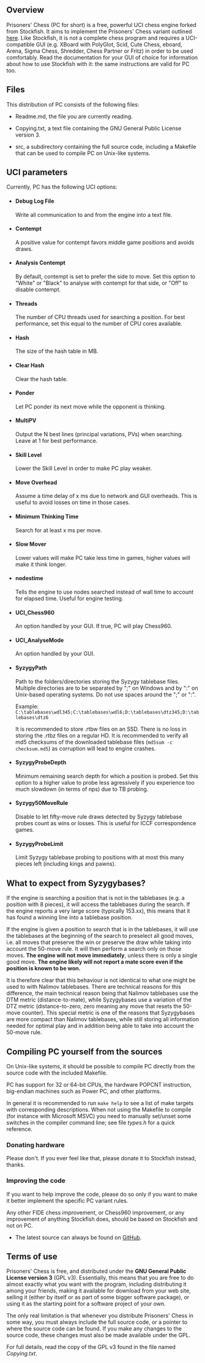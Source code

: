 ## Overview

Prisoners' Chess (PC for short) is a free, powerful UCI chess engine forked from Stockfish. 
It aims to implement the Prisoners' Chess variant  outlined [here](https://www.chess.com/forum/view/chess960-chess-variants/prisoners-chess).
Like Stockfish, it is not a complete chess program and requires a
UCI-compatible GUI (e.g. XBoard with PolyGlot, Scid, Cute Chess, eboard, Arena,
Sigma Chess, Shredder, Chess Partner or Fritz) in order to be used comfortably.
Read the documentation for your GUI of choice for information about how to use
Stockfish with it: the same instructions are valid for PC too.


## Files

This distribution of PC consists of the following files:

  * Readme.md, the file you are currently reading.

  * Copying.txt, a text file containing the GNU General Public License version 3.

  * src, a subdirectory containing the full source code, including a Makefile
    that can be used to compile PC on Unix-like systems.


## UCI parameters

Currently, PC has the following UCI options:

  * #### Debug Log File
    Write all communication to and from the engine into a text file.

  * #### Contempt
    A positive value for contempt favors middle game positions and avoids draws.

  * #### Analysis Contempt
    By default, contempt is set to prefer the side to move. Set this option to "White" 
    or "Black" to analyse with contempt for that side, or "Off" to disable contempt.

  * #### Threads
    The number of CPU threads used for searching a position. For best performance, set 
    this equal to the number of CPU cores available.

  * #### Hash
    The size of the hash table in MB.

  * #### Clear Hash
    Clear the hash table.

  * #### Ponder
    Let PC ponder its next move while the opponent is thinking.

  * #### MultiPV
    Output the N best lines (principal variations, PVs) when searching.
    Leave at 1 for best performance.

  * #### Skill Level
    Lower the Skill Level in order to make PC play weaker.

  * #### Move Overhead
    Assume a time delay of x ms due to network and GUI overheads. This is useful to 
    avoid losses on time in those cases.

  * #### Minimum Thinking Time
    Search for at least x ms per move. 

  * #### Slow Mover
    Lower values will make PC take less time in games, higher values will 
    make it think longer.

  * #### nodestime
    Tells the engine to use nodes searched instead of wall time to account for 
    elapsed time. Useful for engine testing.

  * #### UCI_Chess960
    An option handled by your GUI. If true, PC will play Chess960.

  * #### UCI_AnalyseMode
    An option handled by your GUI.

  * #### SyzygyPath
    Path to the folders/directories storing the Syzygy tablebase files. Multiple 
    directories are to be separated by ";" on Windows and by ":" on Unix-based 
    operating systems. Do not use spaces around the ";" or ":".
    
    Example: `C:\tablebases\wdl345;C:\tablebases\wdl6;D:\tablebases\dtz345;D:\tablebases\dtz6`
    
    It is recommended to store .rtbw files on an SSD. There is no loss in storing 
    the .rtbz files on a regular HD. It is recommended to verify all md5 checksums
    of the downloaded tablebase files (`md5sum -c checksum.md5`) as corruption will
    lead to engine crashes.

  * #### SyzygyProbeDepth
    Minimum remaining search depth for which a position is probed. Set this option
    to a higher value to probe less agressively if you experience too much slowdown
    (in terms of nps) due to TB probing.

  * #### Syzygy50MoveRule
    Disable to let fifty-move rule draws detected by Syzygy tablebase probes count
    as wins or losses. This is useful for ICCF correspondence games.

  * #### SyzygyProbeLimit
    Limit Syzygy tablebase probing to positions with at most this many pieces left
    (including kings and pawns).


## What to expect from Syzygybases?

If the engine is searching a position that is not in the tablebases (e.g.
a position with 8 pieces), it will access the tablebases during the search.
If the engine reports a very large score (typically 153.xx), this means
that it has found a winning line into a tablebase position.

If the engine is given a position to search that is in the tablebases, it
will use the tablebases at the beginning of the search to preselect all
good moves, i.e. all moves that preserve the win or preserve the draw while
taking into account the 50-move rule.
It will then perform a search only on those moves. **The engine will not move
immediately**, unless there is only a single good move. **The engine likely
will not report a mate score even if the position is known to be won.**

It is therefore clear that this behaviour is not identical to what one might
be used to with Nalimov tablebases. There are technical reasons for this
difference, the main technical reason being that Nalimov tablebases use the
DTM metric (distance-to-mate), while Syzygybases use a variation of the
DTZ metric (distance-to-zero, zero meaning any move that resets the 50-move
counter). This special metric is one of the reasons that Syzygybases are
more compact than Nalimov tablebases, while still storing all information
needed for optimal play and in addition being able to take into account
the 50-move rule.


## Compiling PC yourself from the sources

On Unix-like systems, it should be possible to compile PC
directly from the source code with the included Makefile.

PC has support for 32 or 64-bit CPUs, the hardware POPCNT
instruction, big-endian machines such as Power PC, and other platforms.

In general it is recommended to run `make help` to see a list of make
targets with corresponding descriptions. When not using the Makefile to
compile (for instance with Microsoft MSVC) you need to manually
set/unset some switches in the compiler command line; see file *types.h*
for a quick reference.


### Donating hardware

Please don't. If you ever feel like that, please donate it to Stockfish instead, thanks.

### Improving the code

If you want to help improve the code, please do so only if you want to make it better
implement the specific PC variant rules. 

Any other FIDE chess improvement, or Chess960 improvement, or any improvement of anything 
Stockfish does, should be based on Stockfish and not on PC.

* The latest source can always be found on [GitHub](https://github.com/lucrus73/Prisoners-Chess).


## Terms of use

Prisoners' Chess is free, and distributed under the **GNU General Public License version 3**
(GPL v3). Essentially, this means that you are free to do almost exactly
what you want with the program, including distributing it among your
friends, making it available for download from your web site, selling
it (either by itself or as part of some bigger software package), or
using it as the starting point for a software project of your own.

The only real limitation is that whenever you distribute Prisoners' Chess in
some way, you must always include the full source code, or a pointer
to where the source code can be found. If you make any changes to the
source code, these changes must also be made available under the GPL.

For full details, read the copy of the GPL v3 found in the file named
*Copying.txt*.
